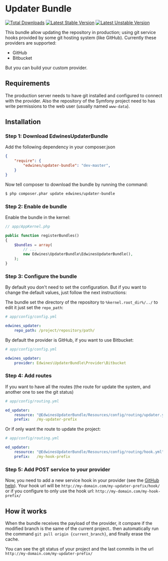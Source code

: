 # Updater Bundle

[![Total Downloads](https://poser.pugx.org/edwines/updater-bundle/downloads.png)](https://packagist.org/packages/edwines/updater-bundle)
[![Latest Stable Version](https://poser.pugx.org/edwines/updater-bundle/v/stable.png)](https://packagist.org/packages/edwines/updater-bundle)
[![Latest Unstable Version](https://poser.pugx.org/edwines/updater-bundle/v/unstable.png)](https://packagist.org/packages/edwines/updater-bundle)

This bundle allow updating the repository in production; using git
service hooks provided by some git hosting system (like GitHub). Currently these
providers are supported:

- GitHub
- Bitbucket

But you can build your custom provider.

## Requirements

The production server needs to have git installed and configured to connect with
 the provider. Also the repository of the Symfony project need to has write
permissions to the web user (usually named ``www-data``).

## Installation

### Step 1: Download EdwinesUpdaterBundle

Add the following dependency in your composer.json

```json
{
    "require": {
        "edwines/updater-bundle": "dev-master",
    }
}
```
Now tell composer to download the bundle by running the command:

```bash
$ php composer.phar update edwines/updater-bundle
```

### Step 2: Enable de bundle

Enable the bundle in the kernel:

```php
// app/AppKernel.php

public function registerBundles()
{
    $bundles = array(
        // ...
        new Edwines\UpdaterBundle\EdwinesUpdaterBundle(),
    );
}
```

### Step 3: Configure the bundle

By default you don't need to set the configuration. But if you want to change the
default values, just follow the next instructions:

The bundle set the directory of the repository to `%kernel.root_dir%/../` to edit
it just set the `repo_path`:

```yml
# app/config/config.yml

edwines_updater:
    repo_path: /project/repository/path/
```
By default the provider is GitHub, if you want to use Bitbucket:

```yml
# app/config/config.yml

edwines_updater:
    provider: Edwines\UpdaterBundle\Provider\Bitbucket
```

### Step 4: Add routes

If you want to have all the routes (the route for update the system, and another
one to see the git status)

```yml
# app/config/routing.yml

ed_updater:
    resource: "@EdwinesUpdaterBundle/Resources/config/routing/updater.yml"
    prefix:   /my-updater-prefix
```

Or if only want the route to update the project:

```yml
# app/config/routing.yml

ed_updater:
    resource: "@EdwinesUpdaterBundle/Resources/config/routing/hook.yml"
    prefix:   /my-hook-prefix
```

### Step 5: Add POST service to your provider

Now, you need to add a new service hook in your provider (see the 
[GitHub help][1]). Your hook url will be 
``http://my-domain.com/my-updater-prefix/hook/`` or if you configure to only use
the hook url: ``http://my-domain.com/my-hook-prefix/``

## How it works

When the bundle receives the payload of the provider, it compare if the modified
branch is the same of the current project.. then automatically run the command
``git pull origin {current_branch}``, and finally erase the cache.

You can see the git status of your project and the last commits in the url
 ``http://my-domain.com/my-updater-prefix/``

[1]: https://help.github.com/articles/post-receive-hooks
